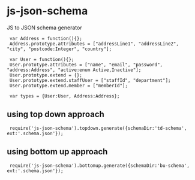 js-json-schema
==============

JS to JSON schema generator


```
 var Address = function(){};
 Address.prototype.attributes = ["addressLine1", "addressLine2", "city", "postcode:Integer", "country"];
 
 var User = function(){};
 User.prototype.attributes = ["name", "email", "password", "address:Address", "active:enum Active,Inactive"];
 User.prototype.extend = {};
 User.prototype.extend.staffUser = ["staffId", "department"];
 User.prototype.extend.member = ["memberId"];
 
 var types = {User:User, Address:Address};
```

using top down approach
-----------------------
```
 require('js-json-schema').topdown.generate({schemaDir:'td-schema', ext:'.schema.json'});
```
using bottom up approach
-----------------------
```
 require('js-json-schema').bottomup.generate({schemaDir:'bu-schema', ext:'.schema.json'});
```

